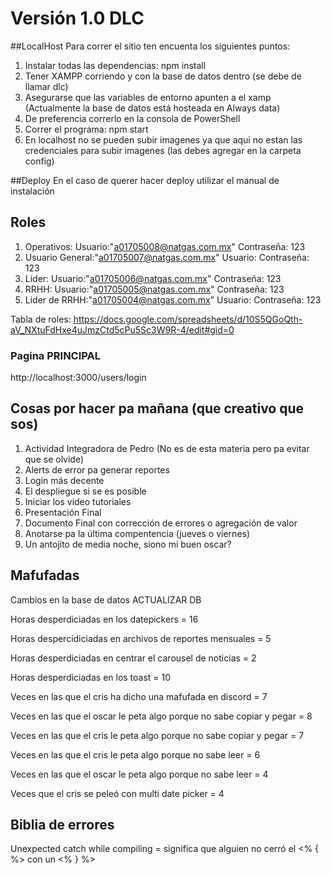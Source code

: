# Versión 1.0 DLC

##LocalHost
Para correr el sitio ten encuenta los siguientes puntos:

1. Instalar todas las dependencias: npm install
2. Tener XAMPP corriendo y con la base de datos dentro (se debe de llamar dlc)
3. Asegurarse que las variables de entorno apunten a el xamp (Actualmente la base de datos está hosteada en Always data)
4. De preferencia correrlo en la consola de PowerShell
5. Correr el programa: npm start
6. En localhost no se pueden subir imagenes ya que aqui no estan las credenciales para subir imagenes (las debes agregar en la carpeta config)

##Deploy
En el caso de querer hacer deploy utilizar el manual de instalación


## Roles
1. Operativos: Usuario:"a01705008@natgas.com.mx"  Contraseña: 123
2. Usuario General:"a01705007@natgas.com.mx" Usuario:  Contraseña: 123
3. Lider: Usuario:"a01705006@natgas.com.mx"  Contraseña: 123
4. RRHH: Usuario:"a01705005@natgas.com.mx"  Contraseña: 123
5. Lider de RRHH:"a01705004@natgas.com.mx" Usuario:  Contraseña: 123

Tabla de roles: https://docs.google.com/spreadsheets/d/10S5QGoQth-aV_NXtuFdHxe4uJmzCtd5cPu5Sc3W9R-4/edit#gid=0

### Pagina PRINCIPAL
http://localhost:3000/users/login


## Cosas por hacer pa mañana (que creativo que sos)
1. Actividad Integradora de Pedro (No es de esta materia pero pa evitar que se olvide)
2. Alerts de error pa generar reportes
3. Login más decente
4. El despliegue si se es posible
5. Iniciar los video tutoriales
6. Presentación Final
7. Documento Final con corrección de errores o agregación de valor
8. Anotarse pa la última compentencia (jueves o viernes)
9. Un antojito de media noche, siono mi buen oscar?


## Mafufadas
Cambios en la base de datos ACTUALIZAR DB

Horas desperdiciadas en los datepickers = 16

Horas despercidiciadas en archivos de reportes mensuales = 5

Horas desperdiciadas en centrar el carousel de noticias = 2

Horas desperdiciadas en los toast = 10

Veces en las que el cris ha dicho una mafufada en discord = 7

Veces en las que el oscar le peta algo porque no sabe copiar y pegar = 8

Veces en las que el cris le peta algo porque no sabe copiar y pegar = 7

Veces en las que el cris le peta algo porque no sabe leer = 6

Veces en las que el oscar le peta algo porque no sabe leer = 4

Veces que el cris se peleó con multi date picker = 4

## Biblia de errores

Unexpected catch while compiling = significa que alguien no cerró el <% { %> con un <% } %>
